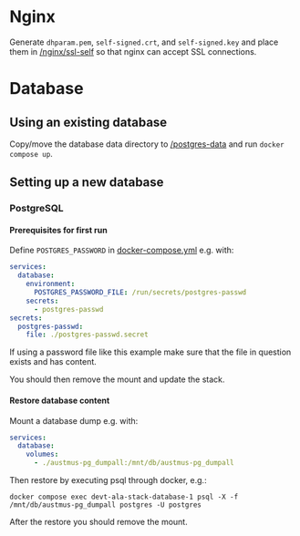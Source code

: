 # Nginx

Generate `dhparam.pem`, `self-signed.crt`, and `self-signed.key` and place them in [/nginx/ssl-self]() so that nginx can
accept SSL connections.

# Database

## Using an existing database

Copy/move the database data directory to [/postgres-data]() and run `docker compose up`.

## Setting up a new database

### PostgreSQL

#### Prerequisites for first run

Define `POSTGRES_PASSWORD` in [docker-compose.yml]() e.g. with:

```yaml
services:
  database:
    environment:
      POSTGRES_PASSWORD_FILE: /run/secrets/postgres-passwd
    secrets:
      - postgres-passwd
secrets:
  postgres-passwd:
    file: ./postgres-passwd.secret
```

If using a password file like this example make sure that the file in question exists and has content.

You should then remove the mount and update the stack.

#### Restore database content

Mount a database dump e.g. with:

```yaml
services:
  database:
    volumes:
      - ./austmus-pg_dumpall:/mnt/db/austmus-pg_dumpall
```

Then restore by executing psql through docker, e.g.:

```shell
docker compose exec devt-ala-stack-database-1 psql -X -f /mnt/db/austmus-pg_dumpall postgres -U postgres
```

After the restore you should remove the mount.